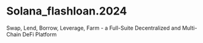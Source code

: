 # Solana_flashloan.2024
Swap, Lend, Borrow, Leverage, Farm - a Full-Suite Decentralized and Multi-Chain DeFi Platform
